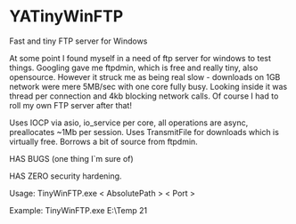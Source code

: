 # YATinyWinFTP
Fast and tiny FTP server for Windows

At some point I found myself in a need of ftp server for windows to test things. 
Googling gave me ftpdmin, which is free and really tiny, also opensource. 
However it struck me as being real slow - downloads on 1GB network were mere 5MB/sec 
with one core fully busy. Looking inside it was thread per connection and 4kb blocking 
network calls. Of course I had to roll my own FTP server after that!

Uses IOCP via asio, io_service per core, all operations are async, preallocates ~1Mb per 
session. Uses TransmitFile for downloads which is virtually free. Borrows a bit of source
from ftpdmin.

HAS BUGS (one thing I`m sure of)

HAS ZERO security hardening.

Usage: TinyWinFTP.exe < AbsolutePath > < Port >

Example: TinyWinFTP.exe E:\Temp 21
